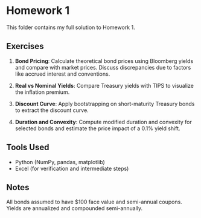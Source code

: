 # Homework 1 

This folder contains my full solution to Homework 1.

## Exercises

1. **Bond Pricing**: Calculate theoretical bond prices using Bloomberg yields and compare with market prices. Discuss discrepancies due to factors like accrued interest and conventions.

2. **Real vs Nominal Yields**: Compare Treasury yields with TIPS to visualize the inflation premium.

3. **Discount Curve**: Apply bootstrapping on short-maturity Treasury bonds to extract the discount curve.

4. **Duration and Convexity**: Compute modified duration and convexity for selected bonds and estimate the price impact of a 0.1% yield shift.

## Tools Used
- Python (NumPy, pandas, matplotlib)
- Excel (for verification and intermediate steps)

## Notes
All bonds assumed to have $100 face value and semi-annual coupons. Yields are annualized and compounded semi-annually.


